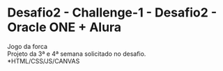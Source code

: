 # Desafio2 - Challenge-1 - Desafio2 - Oracle ONE + Alura<br>
Jogo da forca<br>
Projeto da 3ª e 4ª semana solicitado no desafio.<br>
*HTML/CSS/JS/CANVAS

